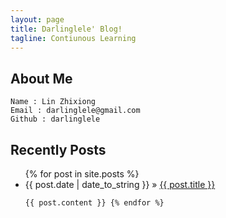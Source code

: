```yaml
---
layout: page
title: Darlinglele' Blog! 
tagline: Contiunous Learning 
---
```

## About Me
    Name : Lin Zhixiong 
    Email : darlinglele@gmail.com 
    Github : darlinglele 
## Recently Posts
<ul class="posts">
  {% for post in site.posts %}
    <li><span>{{ post.date | date_to_string }}</span> &raquo; <a href="{{ BASE_PATH }}{{ post.url }}">{{ post.title }}</a></li>

    {{ post.content }} {% endfor %}
</ul>

